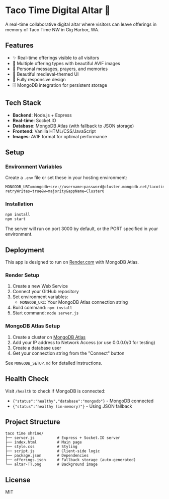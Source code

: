 # Taco Time Digital Altar 🎉

A real-time collaborative digital altar where visitors can leave offerings in memory of Taco Time NW in Gig Harbor, WA.

## Features

- ✨ Real-time offerings visible to all visitors
- 📸 Multiple offering types with beautiful AVIF images
- 💬 Personal messages, prayers, and memories
- 🎨 Beautiful medieval-themed UI
- 📱 Fully responsive design
- 🗄️ MongoDB integration for persistent storage

## Tech Stack

- **Backend**: Node.js + Express
- **Real-time**: Socket.IO
- **Database**: MongoDB Atlas (with fallback to JSON storage)
- **Frontend**: Vanilla HTML/CSS/JavaScript
- **Images**: AVIF format for optimal performance

## Setup

### Environment Variables

Create a `.env` file or set these in your hosting environment:

```env
MONGODB_URI=mongodb+srv://username:password@cluster.mongodb.net/tacotime?retryWrites=true&w=majority&appName=Cluster0
```

### Installation

```bash
npm install
npm start
```

The server will run on port 3000 by default, or the PORT specified in your environment.

## Deployment

This app is designed to run on [Render.com](https://render.com) with MongoDB Atlas.

### Render Setup

1. Create a new Web Service
2. Connect your GitHub repository
3. Set environment variables:
   - `MONGODB_URI`: Your MongoDB Atlas connection string
4. Build command: `npm install`
5. Start command: `node server.js`

### MongoDB Atlas Setup

1. Create a cluster on [MongoDB Atlas](https://cloud.mongodb.com/)
2. Add your IP address to Network Access (or use 0.0.0.0/0 for testing)
3. Create a database user
4. Get your connection string from the "Connect" button

See `MONGODB_SETUP.md` for detailed instructions.

## Health Check

Visit `/health` to check if MongoDB is connected:
- `{"status":"healthy","database":"mongodb"}` - MongoDB connected
- `{"status":"healthy (in-memory)"}` - Using JSON fallback

## Project Structure

```
taco time shrine/
├── server.js          # Express + Socket.IO server
├── index.html         # Main page
├── style.css          # Styling
├── script.js          # Client-side logic
├── package.json       # Dependencies
├── offerings.json     # Fallback storage (auto-generated)
└── altar-TT.png       # Background image
```

## License

MIT
